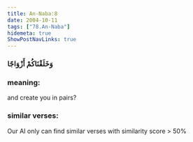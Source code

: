 ```yaml
---
title: An-Naba:8
date: 2004-10-11
tags: ["78.An-Naba"]
hidemeta: true 
ShowPostNavLinks: true 
---
```

### وَخَلَقْنَاكُمْ أَزْوَاجًا
### meaning: 
and create you in pairs?
### similar verses: 

Our AI only can find similar verses with similarity score > 50% 





